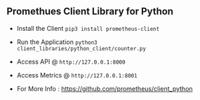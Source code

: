 ## Promethues Client Library for Python

* Install the Client `pip3 install prometheus-client`
* Run the Application `python3 client_libraries/python_client/counter.py`
* Access API @ `http://127.0.0.1:8000`
* Access Metrics @ `http://127.0.0.1:8001`

* For More Info : https://github.com/prometheus/client_python
